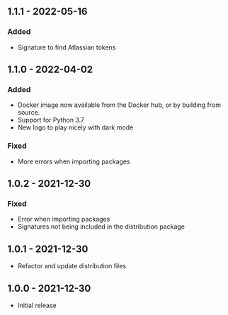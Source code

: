 ## 1.1.1 - 2022-05-16
### Added
- Signature to find Atlassian tokens

## 1.1.0 - 2022-04-02
### Added
- Docker image now available from the Docker hub, or by building from source.
- Support for Python 3.7
- New logo to play nicely with dark mode
### Fixed
- More errors when importing packages

## 1.0.2 - 2021-12-30
### Fixed
- Error when importing packages
- Signatures not being included in the distribution package

## 1.0.1 - 2021-12-30
- Refactor and update distribution files

## 1.0.0 - 2021-12-30
- Initial release

